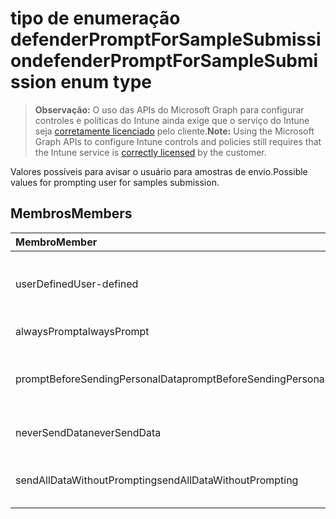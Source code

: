 # <a name="defenderpromptforsamplesubmission-enum-type"></a><span data-ttu-id="d5402-101">tipo de enumeração defenderPromptForSampleSubmission</span><span class="sxs-lookup"><span data-stu-id="d5402-101">defenderPromptForSampleSubmission enum type</span></span>

> <span data-ttu-id="d5402-102">**Observação:** O uso das APIs do Microsoft Graph para configurar controles e políticas do Intune ainda exige que o serviço do Intune seja [corretamente licenciado](https://go.microsoft.com/fwlink/?linkid=839381) pelo cliente.</span><span class="sxs-lookup"><span data-stu-id="d5402-102">**Note:** Using the Microsoft Graph APIs to configure Intune controls and policies still requires that the Intune service is [correctly licensed](https://go.microsoft.com/fwlink/?linkid=839381) by the customer.</span></span>

<span data-ttu-id="d5402-103">Valores possíveis para avisar o usuário para amostras de envio.</span><span class="sxs-lookup"><span data-stu-id="d5402-103">Possible values for prompting user for samples submission.</span></span>
## <a name="members"></a><span data-ttu-id="d5402-104">Membros</span><span class="sxs-lookup"><span data-stu-id="d5402-104">Members</span></span>
|<span data-ttu-id="d5402-105">Membro</span><span class="sxs-lookup"><span data-stu-id="d5402-105">Member</span></span>|<span data-ttu-id="d5402-106">Valor</span><span class="sxs-lookup"><span data-stu-id="d5402-106">Value</span></span>|<span data-ttu-id="d5402-107">Descrição</span><span class="sxs-lookup"><span data-stu-id="d5402-107">Description</span></span>|
|:---|:---|:---|
|<span data-ttu-id="d5402-108">userDefined</span><span class="sxs-lookup"><span data-stu-id="d5402-108">User-defined</span></span>|<span data-ttu-id="d5402-109">0</span><span class="sxs-lookup"><span data-stu-id="d5402-109">0%</span></span>|<span data-ttu-id="d5402-110">Definido pelo usuário, valor padrão, sem intenção.</span><span class="sxs-lookup"><span data-stu-id="d5402-110">User Defined, default value, no intent.</span></span>|
|<span data-ttu-id="d5402-111">alwaysPrompt</span><span class="sxs-lookup"><span data-stu-id="d5402-111">alwaysPrompt</span></span>|<span data-ttu-id="d5402-112">1</span><span class="sxs-lookup"><span data-stu-id="d5402-112">$1</span></span>|<span data-ttu-id="d5402-113">Sempre avisar.</span><span class="sxs-lookup"><span data-stu-id="d5402-113">Always prompt.</span></span>|
|<span data-ttu-id="d5402-114">promptBeforeSendingPersonalData</span><span class="sxs-lookup"><span data-stu-id="d5402-114">promptBeforeSendingPersonalData</span></span>|<span data-ttu-id="d5402-115">2</span><span class="sxs-lookup"><span data-stu-id="d5402-115">-2</span></span>|<span data-ttu-id="d5402-116">Avisar antes de enviar dados pessoais.</span><span class="sxs-lookup"><span data-stu-id="d5402-116">Prompt before sending personal data.</span></span>|
|<span data-ttu-id="d5402-117">neverSendData</span><span class="sxs-lookup"><span data-stu-id="d5402-117">neverSendData</span></span>|<span data-ttu-id="d5402-118">3</span><span class="sxs-lookup"><span data-stu-id="d5402-118">-3</span></span>|<span data-ttu-id="d5402-119">Nunca enviar dados.</span><span class="sxs-lookup"><span data-stu-id="d5402-119">Never send data.</span></span>|
|<span data-ttu-id="d5402-120">sendAllDataWithoutPrompting</span><span class="sxs-lookup"><span data-stu-id="d5402-120">sendAllDataWithoutPrompting</span></span>|<span data-ttu-id="d5402-121">4</span><span class="sxs-lookup"><span data-stu-id="d5402-121">-4</span></span>|<span data-ttu-id="d5402-122">Enviar todos os dados sem avisar.</span><span class="sxs-lookup"><span data-stu-id="d5402-122">Send all data without prompting.</span></span>|



